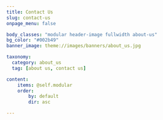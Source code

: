 ```yaml
---
title: Contact Us
slug: contact-us
onpage_menu: false

body_classes: "modular header-image fullwidth about-us"
bg_color: "#002b49"
banner_image: theme://images/banners/about_us.jpg

taxonomy:
  category: about_us
  tag: [about us, contact us]

content:
    items: @self.modular
    order:
        by: default
        dir: asc

---
```

